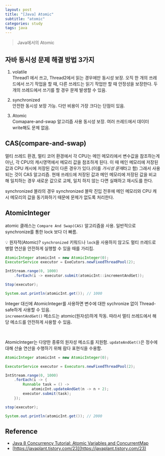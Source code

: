 ```yaml
---
layout: post
title: "[Java] Atomic"
subtitle: "atomic"
categories: study
tags: java
---
```


> Java에서의 Atomic

## 자바 동시성 문제 해결 방법 3가지
1. volatile  
Thread1 에서 쓰고, Thread2에서 읽는 경우에만 동시성 보장. 오직 한 개의 쓰레드에서 쓰기 작업을 할 때, 다른 쓰레드는 읽기 작업만 할 때 안정성을 보장한다. 두 개의 쓰레드에서 쓰기를 할 경우 문제 발생할  수 있음.  

2. synchronized  
안전한 동시성 보장 가능. 다만 비용이 가장 크다는 단점이 있음.  

3. Atomic  
Comapare-and-swap 알고리즘 사용 동시성 보장. 여러 쓰레드에서 데이터 write해도 문제 없음.

## CAS(compare-and-swap)
멀티 쓰레드 환경, 멀티 코어 환경에서 각 CPU는 메인 메모리에서 변수값을 참조하는게 아닌, 각 CPU의 캐시영역에서 메모리 값을 참조하게 된다. 이 때 메인 메모리에 저장된 값과 CPU 캐시에 저장된 값이 다른 경우가 있다.(이를 *가시성 문제*라고 함) 그래서 사용되는 것이 CAS 알고리즘. 현재 쓰레드에 저장된 값과 메인 메모리에 저장된 값을 비교해 일치하는 경우 새로운 값으로 교체, 일치 하지 않는 다면 실패하고 재시도를 한다.  
  
synchronized 블라의 경우 synchronized 블락 진입 전후에 메인 메모리와 CPU 캐시 메모리의 값을 동기화하기 때문에 문제가 없도록 처리한다.

## AtomicInteger

atomic 클래스는 `Compare And Swap(CAS)` 알고리즘을 사용. 일반적으로 synchronize를 통한 lock 보다 더 빠름.  

💡 원자적(Atomic)? `synchronized` 키워드나 `lock`을 사용하지 않고도 멀티 쓰레드로 병렬 연산을 안전하게 실행할 수 있을 때를 가리킴.  


```java
AtomicInteger atomicInt = new AtomicInteger(0);
ExecutorService executor = ExeCutors.newFixedThreadPool(2);

IntStream.range(0, 1000)
    .forEach(i -> executor.submit(atomicInt::incrementAndGet));

Stop(executor);

System.out.println(atomicInt.get()); // 1000
```  

Integer 대신에 AtomicInteger를 사용하면 변수에 대한 sychronize 없이 Thread-safe하게 사용할 수 있음.  
`incrementAndGet()` 메소드는 atomic(원자성)하게 작동. 따라서 멀티 쓰레드에서 해당 메소드를 안전하게 사용할 수 있음.  

<br/>

AtomicInteger는 다양한 종류의 원자성 메소드를 지원함. `updateAndGet()`은 정수에 대해 산술 연산을 수행하기 위해 람다 표현식을 수용함.

```java
AtomicInteger atomicInt = new AtomicInteger(0);

ExecutorService executor = Executors.newFixedThreadPool(2);

IntStream.range(0, 1000)
    .forEach(i -> {
        Runnable task = () -> 
            atomicInt.updateAndGet(n -> n + 2);
        executor.submit(task);
    });

stop(executor);

System.out.println(atomicInt.get()); // 2000
```



## Reference
- [Java 8 Concurrency Tutorial: Atomic Variables and ConcurrentMap](https://winterbe.com/posts/2015/05/22/java8-concurrency-tutorial-atomic-concurrent-map-examples/)
- [https://javaplant.tistory.com/23](https://javaplant.tistory.com/23)
